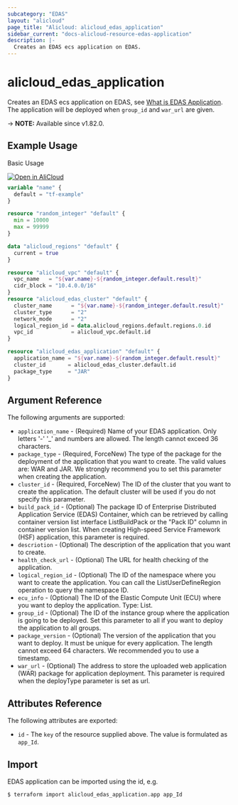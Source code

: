```yaml
---
subcategory: "EDAS"
layout: "alicloud"
page_title: "Alicloud: alicloud_edas_application"
sidebar_current: "docs-alicloud-resource-edas-application"
description: |-
  Creates an EDAS ecs application on EDAS.
---
```


# alicloud_edas_application

Creates an EDAS ecs application on EDAS, see [What is EDAS Application](https://www.alibabacloud.com/help/en/edas/developer-reference/api-edas-2017-08-01-insertapplication). The application will be deployed when `group_id` and `war_url` are given.

-> **NOTE:** Available since v1.82.0.

## Example Usage

Basic Usage

<div style="display: block;margin-bottom: 40px;"><div class="oics-button" style="float: right;position: absolute;margin-bottom: 10px;">
  <a href="https://api.aliyun.com/api-tools/terraform?resource=alicloud_edas_application&exampleId=0d33502b-a28a-930b-1056-9f7ba7a8bbcbe2c86382&activeTab=example&spm=docs.r.edas_application.0.0d33502ba2&intl_lang=EN_US" target="_blank">
    <img alt="Open in AliCloud" src="https://img.alicdn.com/imgextra/i1/O1CN01hjjqXv1uYUlY56FyX_!!6000000006049-55-tps-254-36.svg" style="max-height: 44px; max-width: 100%;">
  </a>
</div></div>

```terraform
variable "name" {
  default = "tf-example"
}

resource "random_integer" "default" {
  min = 10000
  max = 99999
}

data "alicloud_regions" "default" {
  current = true
}

resource "alicloud_vpc" "default" {
  vpc_name   = "${var.name}-${random_integer.default.result}"
  cidr_block = "10.4.0.0/16"
}
resource "alicloud_edas_cluster" "default" {
  cluster_name      = "${var.name}-${random_integer.default.result}"
  cluster_type      = "2"
  network_mode      = "2"
  logical_region_id = data.alicloud_regions.default.regions.0.id
  vpc_id            = alicloud_vpc.default.id
}

resource "alicloud_edas_application" "default" {
  application_name = "${var.name}-${random_integer.default.result}"
  cluster_id       = alicloud_edas_cluster.default.id
  package_type     = "JAR"
}
```

## Argument Reference

The following arguments are supported:

* `application_name` - (Required) Name of your EDAS application. Only letters '-' '_' and numbers are allowed. The length cannot exceed 36 characters.
* `package_type` - (Required, ForceNew) The type of the package for the deployment of the application that you want to create. The valid values are: WAR and JAR. We strongly recommend you to set this parameter when creating the application.
* `cluster_id` - (Required, ForceNew) The ID of the cluster that you want to create the application. The default cluster will be used if you do not specify this parameter. 
* `build_pack_id` - (Optional) The package ID of Enterprise Distributed Application Service (EDAS) Container, which can be retrieved by calling container version list interface ListBuildPack or the "Pack ID" column in container version list. When creating High-speed Service Framework (HSF) application, this parameter is required.
* `descriotion` - (Optional) The description of the application that you want to create.
* `health_check_url` - (Optional) The URL for health checking of the application.
* `logical_region_id` - (Optional) The ID of the namespace where you want to create the application. You can call the ListUserDefineRegion operation to query the namespace ID.
* `ecu_info` - (Optional) The ID of the Elastic Compute Unit (ECU) where you want to deploy the application. Type: List.
* `group_id` - (Optional) The ID of the instance group where the application is going to be deployed. Set this parameter to all if you want to deploy the application to all groups.
* `package_version` - (Optional) The version of the application that you want to deploy. It must be unique for every application. The length cannot exceed 64 characters. We recommended you to use a timestamp.
* `war_url` - (Optional) The address to store the uploaded web application (WAR) package for application deployment. This parameter is required when the deployType parameter is set as url.

## Attributes Reference

The following attributes are exported:

* `id` - The `key` of the resource supplied above. The value is formulated as `app_Id`.

## Import

EDAS application can be imported using the id, e.g.

```shell
$ terraform import alicloud_edas_application.app app_Id
```
